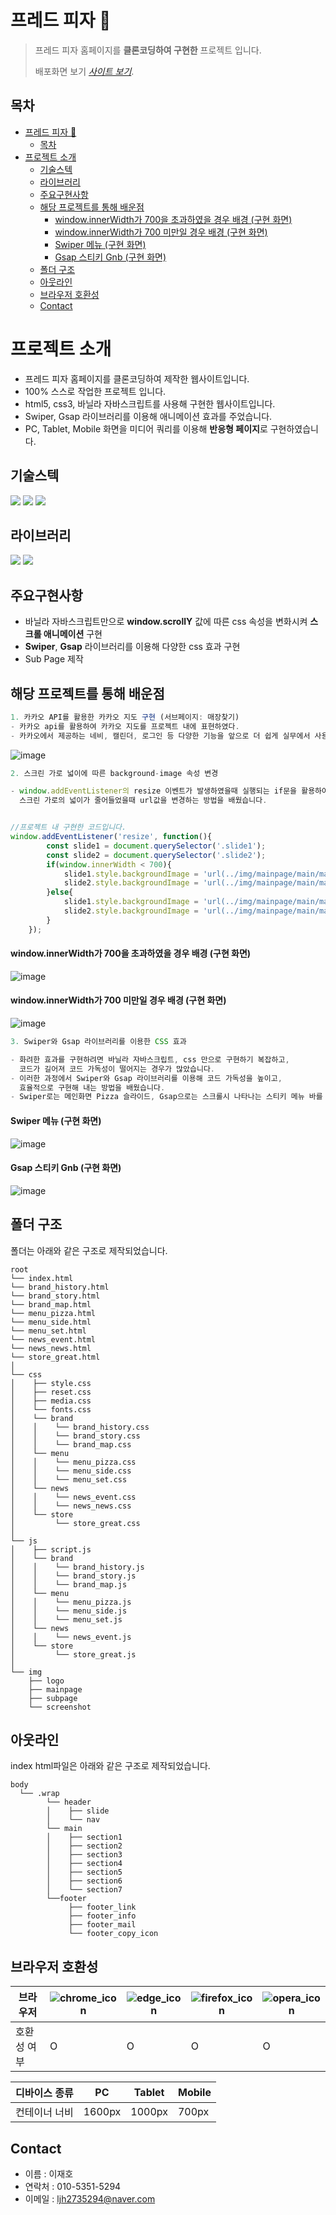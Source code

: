 # 프레드 피자 🍕

> 프레드 피자 홈페이지를 **클론코딩하여 구현한** 프로젝트 입니다.
> 
> 배포화면 보기 [_사이트 보기_](https://leejaeho0104.github.io/PROJECT2/). 
> 
## 목차
- [프레드 피자 🍕](#프레드-피자-)
  - [목차](#목차)
- [프로젝트 소개](#프로젝트-소개)
  - [기술스텍](#기술스텍)
  - [라이브러리](#라이브러리)
  - [주요구현사항](#주요구현사항)
  - [해당 프로젝트를 통해 배운점](#해당-프로젝트를-통해-배운점)
      - [window.innerWidth가 700을 초과하였을 경우 배경 (구현 화면)](#windowinnerwidth가-700을-초과하였을-경우-배경-구현-화면)
      - [window.innerWidth가 700 미만일 경우 배경 (구현 화면)](#windowinnerwidth가-700-미만일-경우-배경-구현-화면)
      - [Swiper 메뉴 (구현 화면)](#swiper-메뉴-구현-화면)
      - [Gsap 스티키 Gnb (구현 화면)](#gsap-스티키-gnb-구현-화면)
  - [폴더 구조](#폴더-구조)
  - [아웃라인](#아웃라인)
  - [브라우저 호환성](#브라우저-호환성)
  - [Contact](#contact)


# 프로젝트 소개
- 프레드 피자 홈페이지를 클론코딩하여 제작한 웹사이트입니다.
- 100% 스스로 작업한 프로젝트 입니다.
- html5, css3, 바닐라 자바스크립트를 사용해 구현한 웹사이트입니다.
- Swiper, Gsap 라이브러리를 이용해 애니메이션 효과를 주었습니다.
- PC, Tablet, Mobile 화면을 미디어 쿼리를 이용해 **반응형 페이지**로 구현하였습니다.


## 기술스텍
<img src="https://img.shields.io/badge/html5-E34F26?style=for-the-badge&logo=html5&logoColor=white">
<img src="https://img.shields.io/badge/css3-1572B6?style=for-the-badge&logo=css3&logoColor=white">
<img src="https://img.shields.io/badge/JS-F7DF1E?style=for-the-badge&logo=javascript&logoColor=white">

## 라이브러리
<img src="https://img.shields.io/badge/swiper-6332F6?style=for-the-badge&logo=swiper&logoColor=white">
<img src="https://img.shields.io/badge/gsap-139C5A?style=for-the-badge&logo=google&logoColor=white">


## 주요구현사항
- 바닐라 자바스크립트만으로 **window.scrollY** 값에 따른 css 속성을 변화시켜 **스크롤 애니메이션** 구현
- **Swiper**, **Gsap** 라이브러리를 이용해 다양한 css 효과 구현
- Sub Page 제작


## 해당 프로젝트를 통해 배운점

```javascript
1. 카카오 API를 활용한 카카오 지도 구현 (서브페이지: 매장찾기)
- 카카오 api를 활용하여 카카오 지도를 프로젝트 내에 표현하였다.
- 카카오에서 제공하는 네비, 캘린더, 로그인 등 다양한 기능을 앞으로 더 쉽게 실무에서 사용 가능할 수 있게 되었다.
```
![image](https://github.com/LeeJaeHo0104/PROJECT2/assets/151009272/c6d302b7-a320-4d9f-9521-02fc84e5f7cb)



```javascript
2. 스크린 가로 넓이에 따른 background-image 속성 변경

- window.addEventListener의 resize 이벤트가 발생하였을때 실행되는 if문을 활용하여 
  스크린 가로의 넓이가 줄어들었을때 url값을 변경하는 방법을 배웠습니다.


//프로젝트 내 구현한 코드입니다.
window.addEventListener('resize', function(){
        const slide1 = document.querySelector('.slide1');
        const slide2 = document.querySelector('.slide2');
        if(window.innerWidth < 700){
            slide1.style.backgroundImage = 'url(../img/mainpage/main/main_banner_m1.png)';
            slide2.style.backgroundImage = 'url(../img/mainpage/main/main_banner_m2.png)';
        }else{
            slide1.style.backgroundImage = 'url(../img/mainpage/main/main_banner_pc1.png)';
            slide2.style.backgroundImage = 'url(../img/mainpage/main/main_banner_pc2.jpg)';
        }
    });
```
#### window.innerWidth가 700을 초과하였을 경우 배경 (구현 화면)
![image](https://github.com/LeeJaeHo0104/PROJECT__1/assets/151009272/97fb2b46-a1bb-4ac1-94b6-d2b2bb28f7d3)

#### window.innerWidth가 700 미만일 경우 배경 (구현 화면)
![image](https://github.com/LeeJaeHo0104/PROJECT__1/assets/151009272/e44acc4e-3e78-4936-b225-d9bca8063255)


```javascript
3. Swiper와 Gsap 라이브러리를 이용한 CSS 효과

- 화려한 효과를 구현하려면 바닐라 자바스크립트, css 만으로 구현하기 복잡하고, 
  코드가 길어져 코드 가독성이 떨어지는 경우가 많았습니다.
- 이러한 과정에서 Swiper와 Gsap 라이브러리를 이용해 코드 가독성을 높이고,
  효율적으로 구현해 내는 방법을 배웠습니다.
- Swiper로는 메인화면 Pizza 슬라이드, Gsap으로는 스크롤시 나타나는 스티키 메뉴 바를 제작하였습니다.
```
#### Swiper 메뉴 (구현 화면)
![image](https://github.com/LeeJaeHo0104/PROJECT__1/assets/151009272/9a82a9dc-4a5e-4bb3-9080-b842bc992c78)
#### Gsap 스티키 Gnb (구현 화면)
![image](https://github.com/LeeJaeHo0104/PROJECT__1/assets/151009272/a520b48b-04d2-46fd-a1c5-3bcd174fc40d)


## 폴더 구조

폴더는 아래와 같은 구조로 제작되었습니다.
```
root
└── index.html
└── brand_history.html
└── brand_story.html
└── brand_map.html
└── menu_pizza.html
└── menu_side.html
└── menu_set.html
└── news_event.html
└── news_news.html
└── store_great.html
│
└── css
│    ├── style.css
│    ├── reset.css
│    ├── media.css
│    └── fonts.css
│    └── brand
│    │    └── brand_history.css
│    │    └── brand_story.css
│    │    └── brand_map.css
│    └── menu
│    │    └── menu_pizza.css
│    │    └── menu_side.css
│    │    └── menu_set.css
│    └── news
│    │    └── news_event.css
│    │    └── news_news.css
│    └── store
│         └── store_great.css
│
└── js
│    ├── script.js
│    └── brand
│    │    └── brand_history.js
│    │    └── brand_story.js
│    │    └── brand_map.js
│    └── menu
│    │    └── menu_pizza.js
│    │    └── menu_side.js
│    │    └── menu_set.js
│    └── news
│    │    └── news_event.js
│    └── store
│         └── store_great.js
│
└── img
    ├── logo
    ├── mainpage
    ├── subpage
    └── screenshot
```

## 아웃라인
index html파일은 아래와 같은 구조로 제작되었습니다.
```
body
  └── .wrap
        └── header
        │    ├── slide
        │    └── nav
        └── main
        │    ├── section1
        │    ├── section2
        │    ├── section3
        │    ├── section4
        │    ├── section5
        │    ├── section6
        │    └── section7
        └──footer
             ├── footer_link
             ├── footer_info
             ├── footer_mail
             └── footer_copy_icon
```

## 브라우저 호환성
|브라우저|![chrome_icon](https://github.com/LeeJaeHo0104/PROJECT__1/assets/151009272/3e912b12-1d18-4635-8f9c-9abba81cfb80)|![edge_icon](https://github.com/LeeJaeHo0104/PROJECT__1/assets/151009272/f494434e-b0bd-447f-a3b1-6e7fc9e41d17)|![firefox_icon](https://github.com/LeeJaeHo0104/PROJECT__1/assets/151009272/6da83ea9-6744-422a-8929-a771dd20d94a)|![opera_icon](https://github.com/LeeJaeHo0104/PROJECT__1/assets/151009272/1fa4b9c9-9aa6-467f-bbc6-1fc46959c053)
|---|---|---|---|---|
|호환성 여부|O|O|O|O|

<!-- 반응형 -->
|디바이스 종류|PC|Tablet|Mobile|
|---|---|---|---
|컨테이너 너비|1600px|1000px|700px


## Contact
- 이름 : 이재호
- 연락처 : 010-5351-5294
- 이메일 : ljh2735294@naver.com